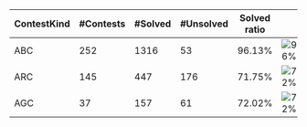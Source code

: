 | ContestKind | #Contests | #Solved | #Unsolved | Solved ratio | |
| - | - | - | - | - | - |
| ABC | 252 | 1316 | 53 | 96.13% | ![96%](https://progress-bar.dev/96?title=Solved) |
| ARC | 145 | 447 | 176 | 71.75% | ![72%](https://progress-bar.dev/72?title=Solved) |
| AGC | 37 | 157 | 61 | 72.02% | ![72%](https://progress-bar.dev/72?title=Solved) |
